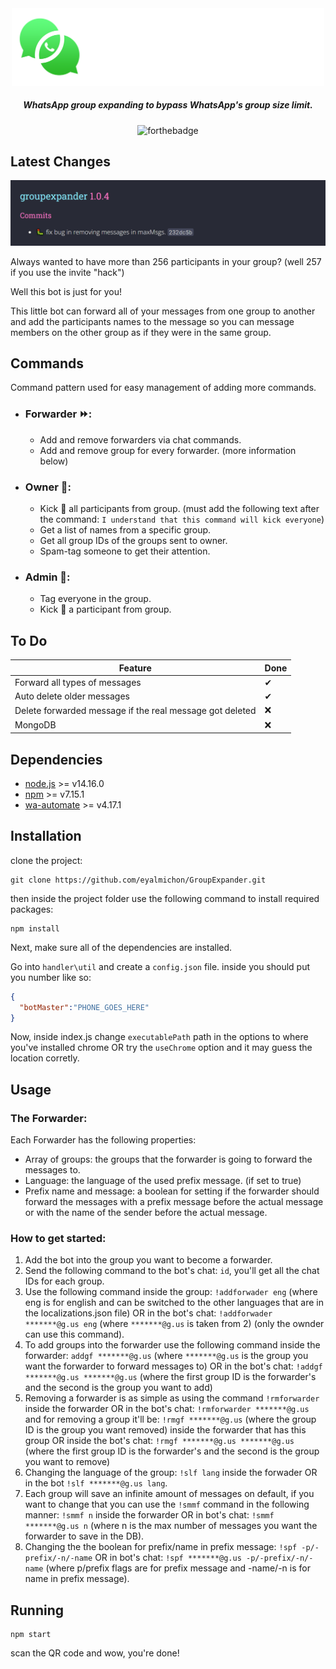 <div align="center">

<img src="./images/group_expander_logo.png" width="500">


<h5>WhatsApp group expanding to bypass WhatsApp's group size limit.</h5>

![forthebadge](https://img.shields.io/badge/Made%20with-Node.js-8bbf3d)


</div>

## Latest Changes

<div align="center">
   <img src="./images/release.png"/>
   </div>

Always wanted to have more than 256 participants in your group? (well 257 if you use the invite "hack")

Well this bot is just for you!

This little bot can forward all of your messages from one group to another and add the participants names to the message so you can message members on the other group as if they were in the same group.

## Commands

Command pattern used for easy management of adding more commands.

- ### Forwarder ⏩:
  - Add and remove forwarders via chat commands. 
  - Add and remove group for every forwarder. (more information below) 

- ### Owner 👑:
  - Kick 🦶 all participants from group. (must add the following text after the command: `I understand that this command will kick everyone`)
  - Get a list of names from a specific group.
  - Get all group IDs of the groups sent to owner.
  - Spam-tag someone to get their attention.

- ### Admin 💼:
  - Tag everyone in the group.
  - Kick 🦶 a participant from group.
  
## To Do
Feature | Done 
--- | --- |   
Forward all types of messages | ✔ 
Auto delete older messages | ✔ 
Delete forwarded message if the real message got deleted | ❌ 
MongoDB | ❌ 

## Dependencies
- [node.js](https://nodejs.org/en/download/) >= v14.16.0
- [npm]() >= v7.15.1
- [wa-automate](https://github.com/open-wa/wa-automate-nodejs) >= v4.17.1


## Installation

clone the project:
```
git clone https://github.com/eyalmichon/GroupExpander.git
```
then inside the project folder use the following command to install required packages:
```
npm install
```
Next, make sure all of the dependencies are installed.

Go into `handler\util` and create a `config.json` file. inside you should put you number like so:
```json
{
  "botMaster":"PHONE_GOES_HERE"
}
```

Now, inside index.js change `executablePath` path in the options to where you've installed chrome OR try the `useChrome` option and it may guess the location corretly.

## Usage

### The Forwarder:

Each Forwarder has the following properties:
- Array of groups: the groups that the forwarder is going to forward the messages to.
- Language: the language of the used prefix message. (if set to true)
- Prefix name and message: a boolean for setting if the forwarder should forward the messages with a prefix message before the actual message or with the name of the sender before the actual message.

### How to get started:
1. Add the bot into the group you want to become a forwarder.
2. Send the following command to the bot's chat: `id`, you'll get all the chat IDs for each group.
3. Use the following command inside the group: `!addforwader eng` (where eng is for english and can be switched to the other languages that are in the localizations.json file) OR in the bot's chat: `!addforwader *******@g.us eng` (where `*******@g.us` is taken from 2) (only the ownder can use this command).
4. To add groups into the forwarder use the following command inside the forwarder: `addgf *******@g.us` (where `*******@g.us` is the group you want the forwarder to forward messages to) OR in the bot's chat: `!addgf *******@g.us *******@g.us` (where the first group ID is the forwarder's and the second is the group you want to add)
5. Removing a forwarder is as simple as using the command `!rmforwarder` inside the forwarder OR in the bot's chat: `!rmforwarder *******@g.us` and for removing a group it'll be: `!rmgf *******@g.us` (where the group ID is the group you want removed) inside the forwarder that has this group OR inside the bot's chat: `!rmgf *******@g.us *******@g.us` (where the first group ID is the forwarder's and the second is the group you want to remove)
6. Changing the language of the group: `!slf lang` inside the forwader OR in the bot `!slf *******@g.us lang`.
7. Each group will save an infinite amount of messages on default, if you want to change that you can use the `!smmf` command in the following manner: `!smmf n` inside the forwarder OR in bot's chat: `!smmf *******@g.us n` (where n is the max number of messages you want the forwarder to save in the DB).
8. Changing the the boolean for prefix/name in prefix message: `!spf -p/-prefix/-n/-name` OR in bot's chat: `!spf *******@g.us -p/-prefix/-n/-name` (where p/prefix flags are for prefix message and -name/-n is for name in prefix message).


## Running

```
npm start
```
scan the QR code and wow, you're done!
